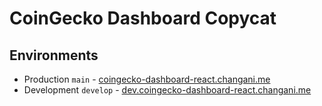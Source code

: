 # CoinGecko Dashboard Copycat

## Environments

- Production `main` - [coingecko-dashboard-react.changani.me](https://coingecko-dashboard-react.changani.me)
- Development `develop` - [dev.coingecko-dashboard-react.changani.me](https://dev.coingecko-dashboard-react.changani.me)
